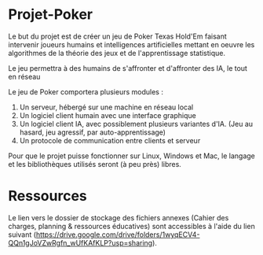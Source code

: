 # Projet-Poker

<p> Le but du projet est de créer un jeu de Poker Texas Hold'Em faisant intervenir joueurs humains et intelligences artificielles mettant en oeuvre les algorithmes de la théorie des jeux et de l'apprentissage statistique. </p>
<p> Le jeu permettra à des humains de s'affronter et d'affronter des IA, le tout en réseau </p>
<p> Le jeu de Poker comportera plusieurs modules :
<ol>
    <li> Un serveur, hébergé sur une machine en réseau local </li>
    <li> Un logiciel client humain avec une interface graphique </li>
    <li> Un logiciel client IA, avec possiblement plusieurs variantes d'IA. (Jeu au hasard, jeu agressif, par auto-apprentissage) </li>
    <li> Un protocole de communication entre clients et serveur </li>
</ol>
Pour que le projet puisse fonctionner sur Linux, Windows et Mac, le langage et les bibliothèques utilisés seront (à peu près) libres. </p>


# Ressources 
Le lien vers le dossier de stockage des fichiers annexes (Cahier des charges, planning & ressources éducatives) sont accessibles à l'aide du lien suivant (https://drive.google.com/drive/folders/1wyqECV4-QQn1gJoVZwRgfn_wUfKAfKLP?usp=sharing).
